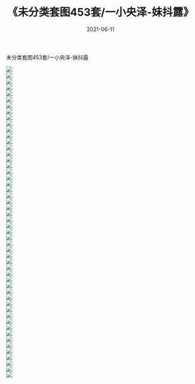 ﻿---
layout: post
title:  《未分类套图453套/一小央泽-妹抖露》
date:   2021-06-11
img: http://pic.660000.xyz/1:/网络美图/2021/未分类套图453套/一小央泽-妹抖露/000.jpg
categories: [美女, 清纯, 唯美]
---

未分类套图453套/一小央泽-妹抖露

 ![](http://pic.660000.xyz/1:/网络美图/2021/未分类套图453套/一小央泽-妹抖露/001.jpg) <br>![](http://pic.660000.xyz/1:/网络美图/2021/未分类套图453套/一小央泽-妹抖露/002.jpg) <br>![](http://pic.660000.xyz/1:/网络美图/2021/未分类套图453套/一小央泽-妹抖露/003.jpg) <br>![](http://pic.660000.xyz/1:/网络美图/2021/未分类套图453套/一小央泽-妹抖露/004.jpg) <br>![](http://pic.660000.xyz/1:/网络美图/2021/未分类套图453套/一小央泽-妹抖露/005.jpg) <br>![](http://pic.660000.xyz/1:/网络美图/2021/未分类套图453套/一小央泽-妹抖露/006.jpg) <br>![](http://pic.660000.xyz/1:/网络美图/2021/未分类套图453套/一小央泽-妹抖露/007.jpg) <br>![](http://pic.660000.xyz/1:/网络美图/2021/未分类套图453套/一小央泽-妹抖露/008.jpg) <br>![](http://pic.660000.xyz/1:/网络美图/2021/未分类套图453套/一小央泽-妹抖露/009.jpg) <br>![](http://pic.660000.xyz/1:/网络美图/2021/未分类套图453套/一小央泽-妹抖露/010.jpg) <br>![](http://pic.660000.xyz/1:/网络美图/2021/未分类套图453套/一小央泽-妹抖露/011.jpg) <br>![](http://pic.660000.xyz/1:/网络美图/2021/未分类套图453套/一小央泽-妹抖露/012.jpg) <br>![](http://pic.660000.xyz/1:/网络美图/2021/未分类套图453套/一小央泽-妹抖露/013.jpg) <br>![](http://pic.660000.xyz/1:/网络美图/2021/未分类套图453套/一小央泽-妹抖露/014.jpg) <br>![](http://pic.660000.xyz/1:/网络美图/2021/未分类套图453套/一小央泽-妹抖露/015.jpg) <br>![](http://pic.660000.xyz/1:/网络美图/2021/未分类套图453套/一小央泽-妹抖露/016.jpg) <br>![](http://pic.660000.xyz/1:/网络美图/2021/未分类套图453套/一小央泽-妹抖露/017.jpg) <br>![](http://pic.660000.xyz/1:/网络美图/2021/未分类套图453套/一小央泽-妹抖露/018.jpg) <br>![](http://pic.660000.xyz/1:/网络美图/2021/未分类套图453套/一小央泽-妹抖露/019.jpg) <br>![](http://pic.660000.xyz/1:/网络美图/2021/未分类套图453套/一小央泽-妹抖露/020.jpg) <br>![](http://pic.660000.xyz/1:/网络美图/2021/未分类套图453套/一小央泽-妹抖露/021.jpg) <br>![](http://pic.660000.xyz/1:/网络美图/2021/未分类套图453套/一小央泽-妹抖露/022.jpg) <br>![](http://pic.660000.xyz/1:/网络美图/2021/未分类套图453套/一小央泽-妹抖露/023.jpg) <br>![](http://pic.660000.xyz/1:/网络美图/2021/未分类套图453套/一小央泽-妹抖露/024.jpg) <br>![](http://pic.660000.xyz/1:/网络美图/2021/未分类套图453套/一小央泽-妹抖露/025.jpg) <br>![](http://pic.660000.xyz/1:/网络美图/2021/未分类套图453套/一小央泽-妹抖露/026.jpg) <br>![](http://pic.660000.xyz/1:/网络美图/2021/未分类套图453套/一小央泽-妹抖露/027.jpg) <br>![](http://pic.660000.xyz/1:/网络美图/2021/未分类套图453套/一小央泽-妹抖露/028.jpg) <br>![](http://pic.660000.xyz/1:/网络美图/2021/未分类套图453套/一小央泽-妹抖露/029.jpg) <br>![](http://pic.660000.xyz/1:/网络美图/2021/未分类套图453套/一小央泽-妹抖露/030.jpg) <br>![](http://pic.660000.xyz/1:/网络美图/2021/未分类套图453套/一小央泽-妹抖露/031.jpg) <br>![](http://pic.660000.xyz/1:/网络美图/2021/未分类套图453套/一小央泽-妹抖露/032.jpg) <br>![](http://pic.660000.xyz/1:/网络美图/2021/未分类套图453套/一小央泽-妹抖露/033.jpg) <br>![](http://pic.660000.xyz/1:/网络美图/2021/未分类套图453套/一小央泽-妹抖露/034.jpg) <br>![](http://pic.660000.xyz/1:/网络美图/2021/未分类套图453套/一小央泽-妹抖露/035.jpg) <br>![](http://pic.660000.xyz/1:/网络美图/2021/未分类套图453套/一小央泽-妹抖露/036.jpg) <br>![](http://pic.660000.xyz/1:/网络美图/2021/未分类套图453套/一小央泽-妹抖露/037.jpg) <br>![](http://pic.660000.xyz/1:/网络美图/2021/未分类套图453套/一小央泽-妹抖露/038.jpg) <br>![](http://pic.660000.xyz/1:/网络美图/2021/未分类套图453套/一小央泽-妹抖露/039.jpg) <br>![](http://pic.660000.xyz/1:/网络美图/2021/未分类套图453套/一小央泽-妹抖露/040.jpg) <br>![](http://pic.660000.xyz/1:/网络美图/2021/未分类套图453套/一小央泽-妹抖露/041.jpg) <br>![](http://pic.660000.xyz/1:/网络美图/2021/未分类套图453套/一小央泽-妹抖露/042.jpg) <br>![](http://pic.660000.xyz/1:/网络美图/2021/未分类套图453套/一小央泽-妹抖露/043.jpg) <br>![](http://pic.660000.xyz/1:/网络美图/2021/未分类套图453套/一小央泽-妹抖露/044.jpg) <br>![](http://pic.660000.xyz/1:/网络美图/2021/未分类套图453套/一小央泽-妹抖露/045.jpg) <br>![](http://pic.660000.xyz/1:/网络美图/2021/未分类套图453套/一小央泽-妹抖露/046.jpg) <br>![](http://pic.660000.xyz/1:/网络美图/2021/未分类套图453套/一小央泽-妹抖露/047.jpg) <br>![](http://pic.660000.xyz/1:/网络美图/2021/未分类套图453套/一小央泽-妹抖露/048.jpg) <br>![](http://pic.660000.xyz/1:/网络美图/2021/未分类套图453套/一小央泽-妹抖露/049.jpg) <br>![](http://pic.660000.xyz/1:/网络美图/2021/未分类套图453套/一小央泽-妹抖露/050.jpg) <br>![](http://pic.660000.xyz/1:/网络美图/2021/未分类套图453套/一小央泽-妹抖露/051.jpg) <br>![](http://pic.660000.xyz/1:/网络美图/2021/未分类套图453套/一小央泽-妹抖露/052.jpg) <br>